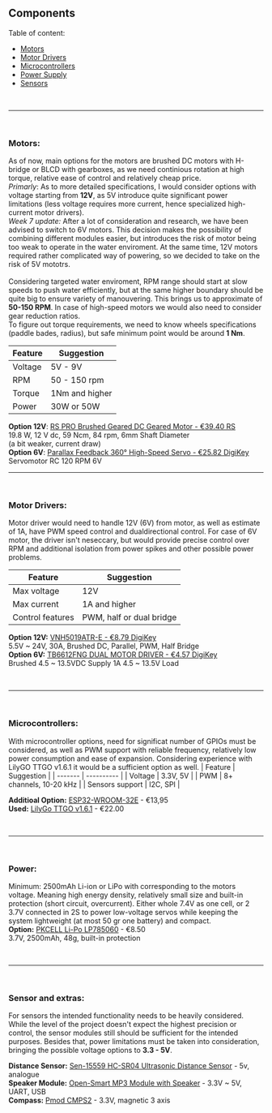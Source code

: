 ## Components
Table of content:

- [Motors](#motors)
- [Motor Drivers](#motor-drivers)
- [Microcontrollers](#microcontrollers)
- [Power Supply](#power-supply)
- [Sensors](#sensors)

<br>

---

<br>

### Motors:
As of now, main options for the motors are brushed DC motors with H-bridge or BLCD with gearboxes, as we need continious rotation at high torque, relative ease of control and relatively cheap price. <br>
*Primarly*: As to more detailed specifications, I would consider options with voltage starting from **12V**, as 5V introduce quite significant power limitations (less voltage requires more current, hence specialized high-current motor drivers). <br>
*Week 7 update:* After a lot of consideration and research, we have been advised to switch to 6V motors. This decision makes the possibility of combining different modules easier, but introduces the risk of motor being too weak to operate in the water enviroment. At the same time, 12V motors required rather complicated way of powering, so we decided to take on the risk of 5V mototrs. <br> 
<br> Considering targeted water enviroment, RPM range should start at slow speeds to push water efficiently, but at the same higher boundary should be quite big to ensure variety of manouvering. This brings us to approximate of **50-150 RPM**. In case of high-speed motors we would also need to consider gear reduction ratios. <br>
To figure out torque requirements, we need to know wheels specifications (paddle bades, radius), but safe minimum point would be around **1 Nm**.

| Feature | Suggestion |
|------|------------|
| Voltage | 5V - 9V |
| RPM | 50 - 150 rpm |
| Torque | 1Nm and higher |
| Power | 30W or 50W |


**Option 12V**: [RS PRO Brushed Geared DC Geared Motor - €39.40 RS](https://nl.rs-online.com/web/p/dc-motors/2389670) <br>
19.8 W, 12 V dc, 59 Ncm, 84 rpm, 6mm Shaft Diameter <br> (a bit weaker, current draw) <br>
**Option 6V**: [Parallax Feedback 360° High-Speed Servo - €25.82 DigiKey](https://www.digikey.nl/en/products/detail/parallax-inc/900-00360/7707660) <br>
Servomotor RC 120 RPM 6V
<br>

---

<br>

### Motor Drivers: 
Motor driver would need to handle 12V (6V) from motor, as well as estimate of 1A, have PWM speed control and dualdirectional control. 
For case of 6V motor, the driver isn't neseccary, but would provide precise control over RPM and additional isolation from power spikes and other possible power problems. 

| Feature | Suggestion |
|------|------------|
| Max voltage | 12V |
| Max current | 1A and higher |
| Control features | PWM, half or dual bridge |

**Option 12V:** [VNH5019ATR-E - €8.79 DigiKey](https://www.digikey.nl/en/products/detail/stmicroelectronics/VNH5019ATR-E/3087980)
<br> 5.5V ~ 24V, 30A, Brushed DC, Parallel, PWM, Half Bridge <br>
**Option 6V:** [TB6612FNG DUAL MOTOR DRIVER - €4.57 DigiKey](https://www.digikey.nl/en/products/detail/pololu/713/10450399?s=N4IgTCBcDaICoCEBsSCMYBiA5A4iAugL5A) <br>
Brushed 4.5 ~ 13.5VDC Supply 1A 4.5 ~ 13.5V Load

<br>


----

<br>

### Microcontrollers:
With microcontroller options, need for significat number of GPIOs must be considered, as well as PWM support with reliable frequency, relatively low power consumption and ease of expansion. Considering experience with LilyGO TTGO v1.6.1 it would be a sufficient option as well.
| Feature | Suggestion |
| ------- | ---------- |
| Voltage | 3.3V, 5V |
| PWM | 8+ channels, 10-20 kHz |
| Sensors support | I2C, SPI |

**Additioal Option:** [ESP32-WROOM-32E](https://www.reichelt.de/de/de/shop/produkt/entwicklungsboard_esp32-wroom-32e-341303) - €13,95 <br>
**Used:** [LilyGo TTGO v1.6.1](https://www.tinytronics.nl/en/development-boards/microcontroller-boards/with-lora/lilygo-ttgo-t3-lora32-868mhz-v1.6.1-esp32) - €22.00



<br>

---

<br>

### Power:

Minimum: 2500mAh Li-ion or LiPo with corresponding to the motors voltage. Meaning high energy density, relatively small size and built-in protection (short circuit, overcurrent). Either whole 7.4V as one cell, or 2 3.7V connected in 2S to power low-voltage servos while keeping the system lightweight (at most 50 gr one battery) and compact. <br>
**Option:** [PKCELL Li-Po LP785060](https://www.tinytronics.nl/en/power/batteries/li-po/pkcell-li-po-battery-3.7v-2500mah-jst-ph-lp785060) - €8.50 <br>
3.7V, 2500mAh, 48g, built-in protection

<br>

---

<br>
 
### Sensor and extras:

For sensors the intended functionality needs to be heavily considered. While the level of the project doesn't expect the highest precision or control, the sensor modules still should be sufficient for the intended purposes. Besides that, power limitations must be taken into consideration, bringing the possible voltage options to **3.3 - 5V**. 

**Distance Sensor:** [Sen-15559 HC-SR04 Ultrasonic Distance Sensor](https://www.distrelec.nl/en/hc-sr04-ultrasonic-distance-sensor-sparkfun-electronics-sen-15569/p/30160395?trackQuery=Distance%20sensor&pos=5&origPos=3&origPageSize=50&track=true&sid=1bde0xNWYx&itemList=search) - 5v, analogue <br>
**Speaker Module:** [Open-Smart MP3 Module with Speaker](https://www.tinytronics.nl/en/audio/audio-sources/open-smart-mp3-module-with-speaker) - 3.3V ~ 5V, UART, USB <br>
**Compass:** [Pmod CMPS2](https://www.digikey.com/en/products/detail/digilent-inc/410-355/7644627?s=N4IgTCBcDaIMYFsAOBnCBdAvkA) - 3.3V, magnetic 3 axis

<br>
